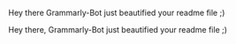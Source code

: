 Hey there Grammarly-Bot just beautified your readme file ;) 

 
Hey there, Grammarly-Bot just beautified your readme file ;)
